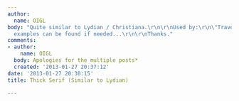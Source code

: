 ```yaml
---
author:
  name: OIGL
body: "Quite similar to Lydian / Christiana.\r\n\r\nUsed by:\r\n\"Traven T. Croves\"\r\n\r\nMore
  examples can be found if needed...\r\n\r\nThanks."
comments:
- author:
    name: OIGL
  body: Apologies for the multiple posts*
  created: '2013-01-27 20:37:12'
date: '2013-01-27 20:30:15'
title: Thick Serif (Similar to Lydian)

---
```

